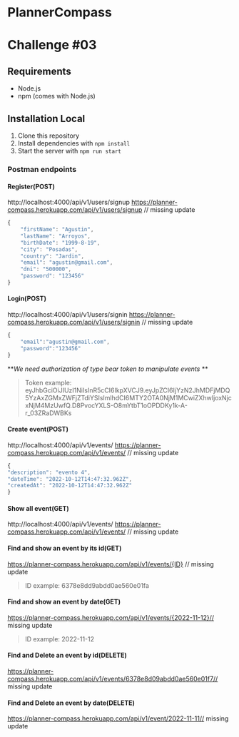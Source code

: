 # PlannerCompass

# Challenge #03


## Requirements

- Node.js
- npm (comes with Node.js)

## Installation Local

1. Clone this repository
2. Install dependencies with `npm install`
3. Start the server with `npm run start`

### Postman endpoints


#### Register(POST)
http://localhost:4000/api/v1/users/signup
https://planner-compass.herokuapp.com/api/v1/users/signup // missing update
```javascript
{
	"firstName": "Agustin",
	"lastName": "Arroyos",
	"birthDate": "1999-8-19",
	"city": "Posadas",
	"country": "Jardin",
	"email": "agustin@gmail.com",
	"dni": "500000",
	"password": "123456"
}

```

#### Login(POST)
http://localhost:4000/api/v1/users/signin
https://planner-compass.herokuapp.com/api/v1/users/signin // missing update
```javascript
{
    "email":"agustin@gmail.com",
    "password":"123456"
}
```

***We need authorization of type bear token to manipulate events*
**

>Token example: eyJhbGciOiJIUzI1NiIsInR5cCI6IkpXVCJ9.eyJpZCI6IjYzN2JhMDFjMDQ5YzAxZGMxZWFjZTdiYSIsImlhdCI6MTY2OTA0NjM1MCwiZXhwIjoxNjcxNjM4MzUwfQ.D8PvocYXLS-O8mYtbT1oOPDDKy1k-A-r_03ZRaDWBKs

#### Create event(POST)
http://localhost:4000/api/v1/events/
https://planner-compass.herokuapp.com/api/v1/events/ // missing update

```javascript
{ 
"description": "evento 4",
"dateTime": "2022-10-12T14:47:32.962Z",
"createdAt": "2022-10-12T14:47:32.962Z"
}
```

#### Show all event(GET)
http://localhost:4000/api/v1/events/
https://planner-compass.herokuapp.com/api/v1/events/ // missing update


#### Find and show an event by its id(GET)
https://planner-compass.herokuapp.com/api/v1/events/{ID} // missing update
> ID example: 6378e8dd9abdd0ae560e01fa



#### Find and show an event by date(GET)
https://planner-compass.herokuapp.com/api/v1/events/{2022-11-12}// missing update
> ID example: 2022-11-12



#### Find and Delete an event by id(DELETE)
https://planner-compass.herokuapp.com/api/v1/events/6378e8d09abdd0ae560e01f7// missing update

#### Find and Delete an event by date(DELETE)

https://planner-compass.herokuapp.com/api/v1/event/2022-11-11// missing update

